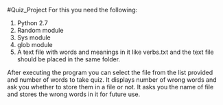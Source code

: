 #Quiz_Project
For this you need the following:
1. Python 2.7
2. Random module
3. Sys module
4. glob module
5. A text file with words and meanings in it like verbs.txt and the text file should be placed in the same folder.

After executing the program you can select the file from the list provided and number of words to take quiz.
It displays number of wrong words and ask you whether to store them in a file or not. 
It asks you the name of file and stores the wrong words in it for future use.

